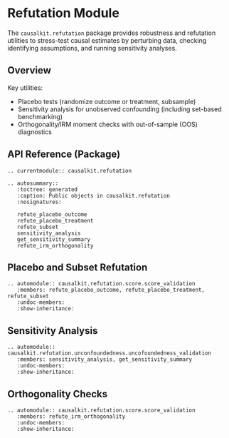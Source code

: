 # Refutation Module

The `causalkit.refutation` package provides robustness and refutation utilities to stress-test causal estimates by perturbing data, checking identifying assumptions, and running sensitivity analyses.

## Overview

Key utilities:
- Placebo tests (randomize outcome or treatment, subsample)
- Sensitivity analysis for unobserved confounding (including set-based benchmarking)
- Orthogonality/IRM moment checks with out-of-sample (OOS) diagnostics

## API Reference (Package)

```{eval-rst}
.. currentmodule:: causalkit.refutation

.. autosummary::
   :toctree: generated
   :caption: Public objects in causalkit.refutation
   :nosignatures:

   refute_placebo_outcome
   refute_placebo_treatment
   refute_subset
   sensitivity_analysis
   get_sensitivity_summary
   refute_irm_orthogonality
```

## Placebo and Subset Refutation

```{eval-rst}
.. automodule:: causalkit.refutation.score.score_validation
   :members: refute_placebo_outcome, refute_placebo_treatment, refute_subset
   :undoc-members:
   :show-inheritance:
```

## Sensitivity Analysis

```{eval-rst}
.. automodule:: causalkit.refutation.unconfoundedness.uncofoundedness_validation
   :members: sensitivity_analysis, get_sensitivity_summary
   :undoc-members:
   :show-inheritance:
```

## Orthogonality Checks

```{eval-rst}
.. automodule:: causalkit.refutation.score.score_validation
   :members: refute_irm_orthogonality
   :undoc-members:
   :show-inheritance:
```